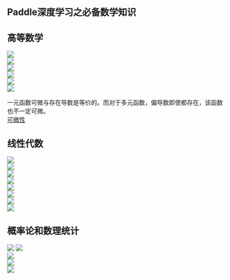 ## Paddle深度学习之必备数学知识

## 高等数学
![](https://github.com/zhukuixi/AshenOne/blob/master/PaddleDeepLearning/image/L2_1.png)  
![](https://github.com/zhukuixi/AshenOne/blob/master/PaddleDeepLearning/image/L2_2.png)  
![](https://github.com/zhukuixi/AshenOne/blob/master/PaddleDeepLearning/image/L2_3.png)  
![](https://github.com/zhukuixi/AshenOne/blob/master/PaddleDeepLearning/image/L2_4.png)  
![](https://github.com/zhukuixi/AshenOne/blob/master/PaddleDeepLearning/image/L2_5.png)  
![](https://github.com/zhukuixi/AshenOne/blob/master/PaddleDeepLearning/image/L2_6.png)  

一元函数可微与存在导数是等价的。而对于多元函数，偏导数即使都存在，该函数也不一定可微。  
[可微性](https://baike.baidu.com/item/%E5%8F%AF%E5%BE%AE%E6%80%A7)

## 线性代数

![](https://github.com/zhukuixi/AshenOne/blob/master/PaddleDeepLearning/image/L2_7.png)  
![](https://github.com/zhukuixi/AshenOne/blob/master/PaddleDeepLearning/image/L2_8.png)  
![](https://github.com/zhukuixi/AshenOne/blob/master/PaddleDeepLearning/image/L2_9.png)  
![](https://github.com/zhukuixi/AshenOne/blob/master/PaddleDeepLearning/image/L2_10.png)    
![](https://github.com/zhukuixi/AshenOne/blob/master/PaddleDeepLearning/image/L2_11.png)  
![](https://github.com/zhukuixi/AshenOne/blob/master/PaddleDeepLearning/image/L2_12.png)  
![](https://github.com/zhukuixi/AshenOne/blob/master/PaddleDeepLearning/image/L2_13.png)  
![](https://github.com/zhukuixi/AshenOne/blob/master/PaddleDeepLearning/image/L2_14.png)                      

## 概率论和数理统计
![](https://github.com/zhukuixi/AshenOne/blob/master/PaddleDeepLearning/image/L2_15.png) 
![](https://github.com/zhukuixi/AshenOne/blob/master/PaddleDeepLearning/image/L2_16.png)  
![](https://github.com/zhukuixi/AshenOne/blob/master/PaddleDeepLearning/image/L2_17.png)  
![](https://github.com/zhukuixi/AshenOne/blob/master/PaddleDeepLearning/image/L2_18.png)  
![](https://github.com/zhukuixi/AshenOne/blob/master/PaddleDeepLearning/image/L2_19.png)         
 